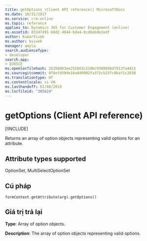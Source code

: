 ```yaml
---
title: getOptions (Client API reference)| MicrosoftDocs
ms.date: 10/31/2017
ms.service: crm-online
ms.topic: reference
applies_to: Dynamics 365 for Customer Engagement (online)
ms.assetid: 83347491-68d2-4844-bda4-0cd0abde2edf
author: KumarVivek
ms.author: kvivek
manager: amyla
search.audienceType:
- developer
search.app:
- D365CE
ms.openlocfilehash: 2b358d63ee252b63c218bc930094bd79137a4421
ms.sourcegitcommit: 9f0efd59de16a6d9902fa372cb25fc0baf1c2838
ms.translationtype: HT
ms.contentlocale: vi-VN
ms.lasthandoff: 01/08/2019
ms.locfileid: "385624"
---
```

# <a name="getoptions-client-api-reference"></a>getOptions (Client API reference)

[!INCLUDE[](../../../../includes/cc_applies_to_update_9_0_0.md)]

Returns an array of option objects representing valid options for an attribute. 

## <a name="attribute-types-supported"></a>Attribute types supported

OptionSet, MultiSelectOptionSet

## <a name="syntax"></a>Cú pháp

`formContext.getAttribute(arg).getOptions()`

## <a name="return-value"></a>Giá trị trả lại

**Type**: Array of option objects. 

**Description**: The array of option objects representing valid options.

